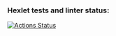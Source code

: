 ### Hexlet tests and linter status:
[![Actions Status](https://github.com/av-starodub/sql-for-developers-project-136/actions/workflows/hexlet-check.yml/badge.svg)](https://github.com/av-starodub/sql-for-developers-project-136/actions)
